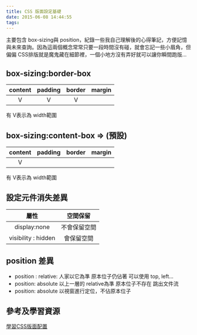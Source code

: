```yaml
---
title: CSS 版面設定基礎
date: 2015-06-08 14:44:55
tags:
---
```

主要包含 box-sizing與 position，紀錄一些我自己理解後的心得筆記，方便記憶與未來查詢。因為這兩個概念常常只要一段時間沒有碰，就會忘記一些小眉角，但偏偏 CSS排版就是魔鬼藏在細節裡，一個小地方沒有弄好就可以讓你瞬間跑版...
<!--more-->
## box-sizing:border-box
| content | padding | border | margin |
| :-----: | :-----: | :----: | :----: |
|    V    |    V    |   V    |        |
有 V表示為 width範圍
## box-sizing:content-box => (預設)
| content | padding | border | margin |
| :-----: | :-----: | :----: | :----: |
|    V    |         |        |        |
有 V表示為 width範圍
## 設定元件消失差異
|         屬性          |  空間保留  |
| :-----------------: | :----: |
|    display:none     | 不會保留空間 |
| visibility : hidden | 會保留空間  |
## position 差異
* position : relative:
  人家以它為準
  原本位子仍佔著
  可以使用 top, left…
* position: absolute
  以上一層的 relative為準
  原本位子不存在
  跳出文件流
* position: absolute
  以視窗進行定位，不佔原本位子



## 參考及學習資源
[學習CSS版面配置](http://zh-tw.learnlayout.com/)
